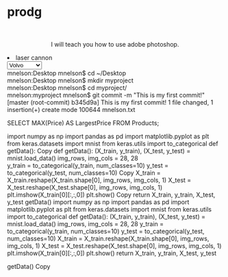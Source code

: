 
  
  # prodg
  <br>
<p align="center" fontstyle="verdana" fontsize="25"> I will teach you how to use adobe photoshop. 
  </p>
<li>
laser
  cannon
</li>

<select>
  <option value="volvo">Volvo</option>
  <option value="saab">Saab</option>
  <option value="mercedes">Mercedes</option>
  <option value="audi">Audi</option>
</select>
<br>
mnelson:Desktop mnelson$ cd ~/Desktop
<br>
mnelson:Desktop mnelson$ mkdir myproject
<br>
mnelson:Desktop mnelson$ cd myproject/
<br>
mnelson:myproject mnelson$ git commit -m "This is my first commit!"
[master (root-commit) b345d9a] This is my first commit!
 1 file changed, 1 insertion(+)
 create mode 100644 mnelson.txt
 <br>
 
SELECT MAX(Price) AS LargestPrice
FROM Products;


import numpy as np
import pandas as pd
import matplotlib.pyplot as plt
from keras.datasets import mnist
from keras.utils import to_categorical 
def getData(): Copy
def getData():
    (X_train, y_train), (X_test, y_test) = mnist.load_data()
    img_rows, img_cols = 28, 28     
    y_train = to_categorical(y_train, num_classes=10)
    y_test = to_categorical(y_test, num_classes=10) Copy
    X_train = X_train.reshape(X_train.shape[0], img_rows, img_cols, 1)
    X_test = X_test.reshape(X_test.shape[0], img_rows, img_cols, 1) 
    plt.imshow(X_train[0][:,:,0])
    plt.show() Copy
    return X_train, y_train, X_test, y_test
getData() 
import numpy as np import pandas as pd
import matplotlib.pyplot as plt
from keras.datasets import mnist
from keras.utils import to_categorical
def getData():
    (X_train, y_train), (X_test, y_test) = mnist.load_data()
    img_rows, img_cols = 28, 28
    y_train = to_categorical(y_train, num_classes=10)
    y_test = to_categorical(y_test, num_classes=10)
    X_train = X_train.reshape(X_train.shape[0], img_rows, img_cols, 1)
    X_test = X_test.reshape(X_test.shape[0], img_rows, img_cols, 1)
    plt.imshow(X_train[0][:,:,0])
    plt.show()
    return X_train, y_train, X_test, y_test

getData() Copy
